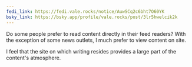 ```yaml
---
fedi_link: https://fedi.vale.rocks/notice/AuwSCq2c6bht7O60YK
bsky_link: https://bsky.app/profile/vale.rocks/post/3lr5hwelcik2k
---
```


Do some people prefer to read content directly in their feed readers? With the exception of some news outlets, I much prefer to view content on site.

I feel that the site on which writing resides provides a large part of the content's atmosphere.
